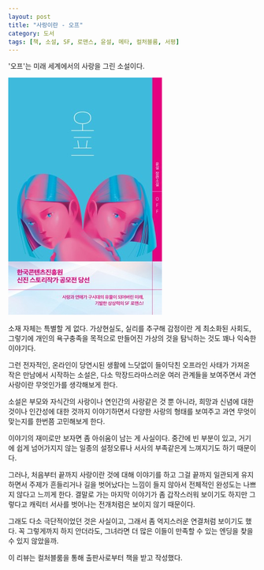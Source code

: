 ```yaml
---
layout: post
title: "사랑이란 - 오프"
category: 도서
tags: [책, 소설, SF, 로맨스, 윤설, 메타, 컬처블룸, 서평]
---
```


'오프'는
미래 세계에서의 사랑을 그린 소설이다.

![표지](/images/book/off-book-h480.jpg)

소재 자체는 특별할 게 없다.
가상현실도,
실리를 추구해 감정이란 게 최소화된 사회도,
그렇기에 개인의 욕구충족을 목적으로 만들어진 가상의 것을 탐닉하는 것도
꽤나 익숙한 이야기다.

그런 전자적인, 온라인이 당연시된 생활에
느닷없이 들이닥친 오프라인 사태가 가져온 작은 만남에서 시작하는 소설은,
다소 막장드라마스러운 여러 관계들을 보여주면서
과연 사랑이란 무엇인가를 생각해보게 한다.

소설은 부모와 자식간의 사랑이나
연인간의 사랑같은 것 뿐 아니라,
희망과 신념에 대한 것이나
인간성에 대한 것까지 이야기하면서
다양한 사랑의 형태를 보여주고
과연 무엇이 맞는지를 한번쯤 고민해보게 한다.

이야기의 재미로만 보자면 좀 아쉬움이 남는 게 사실이다.
중간에 빈 부분이 있고,
거기에 쉽게 넘어가지지 않는 일종의 설정오류나 서사의 부족같은게 느껴지기도 하기 때문이다.

그러나, 처음부터 끝까지 사랑이란 것에 대해 이야기를 하고
그걸 끝까지 일관되게 유지하면서
주제가 흔들리거나 길을 벗어났다는 느낌이 들지 않아서
전체적인 완성도는 나쁘지 않다고 느끼게 한다.
결말로 가는 마지막 이야기가 좀 갑작스러워 보이기도 하지만
그렇다고 캐릭터 서사를 벗어나는 전개처럼은 보이지 않기 때문이다.

그래도 다소 극단적이었던 것은 사실이고,
그래서 좀 억지스러운 연결처럼 보이기도 했다.
꼭 그렇게까지 하지 안더라도,
그녀라면 더 많은 이들이 만족할 수 있는 엔딩을 찾을 수 있지 않았을까.



<div class="im im-info">
이 리뷰는 컬처블룸을 통해 출판사로부터 책을 받고 작성했다.
</div>
